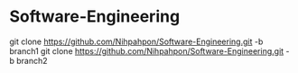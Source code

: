 # Software-Engineering
git clone https://github.com/Nihpahpon/Software-Engineering.git -b branch1
git clone https://github.com/Nihpahpon/Software-Engineering.git -b branch2
